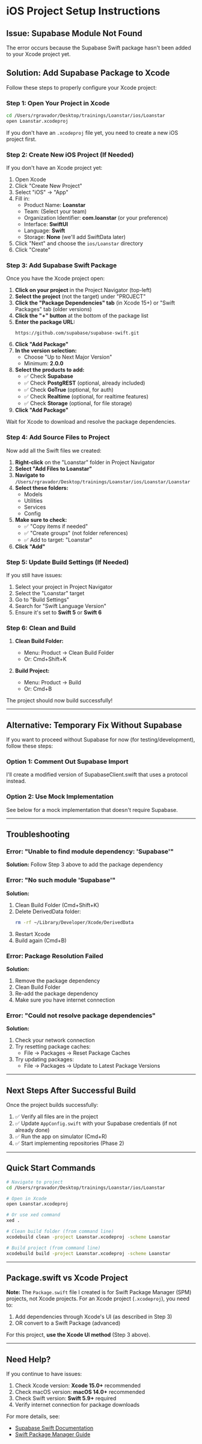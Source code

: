 # iOS Project Setup Instructions

## Issue: Supabase Module Not Found

The error occurs because the Supabase Swift package hasn't been added to your Xcode project yet.

## Solution: Add Supabase Package to Xcode

Follow these steps to properly configure your Xcode project:

### Step 1: Open Your Project in Xcode

```bash
cd /Users/rgravador/Desktop/trainings/Loanstar/ios/Loanstar
open Loanstar.xcodeproj
```

If you don't have an `.xcodeproj` file yet, you need to create a new iOS project first.

### Step 2: Create New iOS Project (If Needed)

If you don't have an Xcode project yet:

1. Open Xcode
2. Click "Create New Project"
3. Select "iOS" → "App"
4. Fill in:
   - Product Name: **Loanstar**
   - Team: (Select your team)
   - Organization Identifier: **com.loanstar** (or your preference)
   - Interface: **SwiftUI**
   - Language: **Swift**
   - Storage: **None** (we'll add SwiftData later)
5. Click "Next" and choose the `ios/Loanstar` directory
6. Click "Create"

### Step 3: Add Supabase Swift Package

Once you have the Xcode project open:

1. **Click on your project** in the Project Navigator (top-left)
2. **Select the project** (not the target) under "PROJECT"
3. **Click the "Package Dependencies" tab** (in Xcode 15+) or "Swift Packages" tab (older versions)
4. **Click the "+" button** at the bottom of the package list
5. **Enter the package URL:**
   ```
   https://github.com/supabase/supabase-swift.git
   ```
6. **Click "Add Package"**
7. **In the version selection:**
   - Choose "Up to Next Major Version"
   - Minimum: **2.0.0**
8. **Select the products to add:**
   - ✅ Check **Supabase**
   - ✅ Check **PostgREST** (optional, already included)
   - ✅ Check **GoTrue** (optional, for auth)
   - ✅ Check **Realtime** (optional, for realtime features)
   - ✅ Check **Storage** (optional, for file storage)
9. **Click "Add Package"**

Wait for Xcode to download and resolve the package dependencies.

### Step 4: Add Source Files to Project

Now add all the Swift files we created:

1. **Right-click** on the "Loanstar" folder in Project Navigator
2. **Select "Add Files to Loanstar"**
3. **Navigate to** `/Users/rgravador/Desktop/trainings/Loanstar/ios/Loanstar/Loanstar`
4. **Select these folders:**
   - Models
   - Utilities
   - Services
   - Config
5. **Make sure to check:**
   - ✅ "Copy items if needed"
   - ✅ "Create groups" (not folder references)
   - ✅ Add to target: "Loanstar"
6. **Click "Add"**

### Step 5: Update Build Settings (If Needed)

If you still have issues:

1. Select your project in Project Navigator
2. Select the "Loanstar" target
3. Go to "Build Settings"
4. Search for "Swift Language Version"
5. Ensure it's set to **Swift 5** or **Swift 6**

### Step 6: Clean and Build

1. **Clean Build Folder:**
   - Menu: Product → Clean Build Folder
   - Or: Cmd+Shift+K

2. **Build Project:**
   - Menu: Product → Build
   - Or: Cmd+B

The project should now build successfully!

---

## Alternative: Temporary Fix Without Supabase

If you want to proceed without Supabase for now (for testing/development), follow these steps:

### Option 1: Comment Out Supabase Import

I'll create a modified version of SupabaseClient.swift that uses a protocol instead.

### Option 2: Use Mock Implementation

See below for a mock implementation that doesn't require Supabase.

---

## Troubleshooting

### Error: "Unable to find module dependency: 'Supabase'"

**Solution:** Follow Step 3 above to add the package dependency

### Error: "No such module 'Supabase'"

**Solution:**
1. Clean Build Folder (Cmd+Shift+K)
2. Delete DerivedData folder:
   ```bash
   rm -rf ~/Library/Developer/Xcode/DerivedData
   ```
3. Restart Xcode
4. Build again (Cmd+B)

### Error: Package Resolution Failed

**Solution:**
1. Remove the package dependency
2. Clean Build Folder
3. Re-add the package dependency
4. Make sure you have internet connection

### Error: "Could not resolve package dependencies"

**Solution:**
1. Check your network connection
2. Try resetting package caches:
   - File → Packages → Reset Package Caches
3. Try updating packages:
   - File → Packages → Update to Latest Package Versions

---

## Next Steps After Successful Build

Once the project builds successfully:

1. ✅ Verify all files are in the project
2. ✅ Update `AppConfig.swift` with your Supabase credentials (if not already done)
3. ✅ Run the app on simulator (Cmd+R)
4. ✅ Start implementing repositories (Phase 2)

---

## Quick Start Commands

```bash
# Navigate to project
cd /Users/rgravador/Desktop/trainings/Loanstar/ios/Loanstar

# Open in Xcode
open Loanstar.xcodeproj

# Or use xed command
xed .

# Clean build folder (from command line)
xcodebuild clean -project Loanstar.xcodeproj -scheme Loanstar

# Build project (from command line)
xcodebuild build -project Loanstar.xcodeproj -scheme Loanstar
```

---

## Package.swift vs Xcode Project

**Note:** The `Package.swift` file I created is for Swift Package Manager (SPM) projects, not Xcode projects. For an Xcode project (`.xcodeproj`), you need to:

1. Add dependencies through Xcode's UI (as described in Step 3)
2. OR convert to a Swift Package (advanced)

For this project, **use the Xcode UI method** (Step 3 above).

---

## Need Help?

If you continue to have issues:

1. Check Xcode version: **Xcode 15.0+** recommended
2. Check macOS version: **macOS 14.0+** recommended
3. Check Swift version: **Swift 5.9+** required
4. Verify internet connection for package downloads

For more details, see:
- [Supabase Swift Documentation](https://supabase.com/docs/reference/swift/introduction)
- [Swift Package Manager Guide](https://developer.apple.com/documentation/xcode/adding-package-dependencies-to-your-app)
